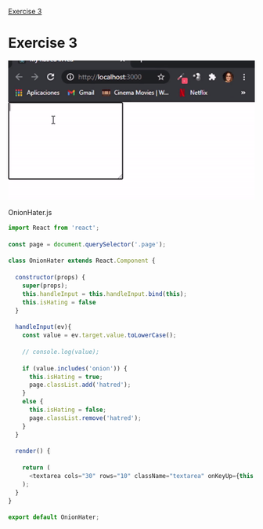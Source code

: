 [Exercise 3](https://books.adalab.es/materiales-front-end-l/modulo-3-react/3_4_eventos_react#ejercicio-3)

# Exercise 3
![](https://github.com/cvcastano/ejercicios-de-adalab/blob/master/module%203/module-3-lesson-04-events-in-react/module-3-lesson-04-ex-03-my-hatred-in-red/src/capture.gif)

OnionHater.js
```javaScript
import React from 'react';

const page = document.querySelector('.page');

class OnionHater extends React.Component {

  constructor(props) {
    super(props);
    this.handleInput = this.handleInput.bind(this);
    this.isHating = false
  }

  handleInput(ev){
    const value = ev.target.value.toLowerCase();
    
    // console.log(value);

    if (value.includes('onion')) {
      this.isHating = true;
      page.classList.add('hatred');
    }
    else {
      this.isHating = false;
      page.classList.remove('hatred');
    }
  }
  
  render() {

    return (
      <textarea cols="30" rows="10" className="textarea" onKeyUp={this.handleInput}></textarea>
    );
  }
}

export default OnionHater;
```



